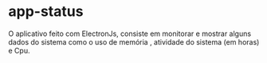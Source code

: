 # app-status
O aplicativo feito com ElectronJs, consiste em monitorar e mostrar alguns dados do  sistema como o uso de memória , atividade do sistema (em horas) e Cpu.
